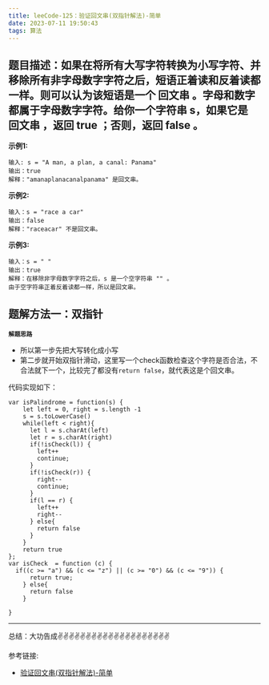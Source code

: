 ```yaml
---
title: leeCode-125：验证回文串(双指针解法)-简单
date: 2023-07-11 19:50:43
tags: 算法
---
```



<meta name="referrer" content="no-referrer"/>


## 题目描述：如果在将所有大写字符转换为小写字符、并移除所有非字母数字字符之后，短语正着读和反着读都一样。则可以认为该短语是一个 回文串 。字母和数字都属于字母数字字符。给你一个字符串 s，如果它是 回文串 ，返回 true ；否则，返回 false 。

**示例1:**


```
输入: s = "A man, a plan, a canal: Panama"
输出：true
解释："amanaplanacanalpanama" 是回文串。

```

**示例2:**

```
输入：s = "race a car"
输出：false
解释："raceacar" 不是回文串。
```

**示例3:**

```
输入：s = " "
输出：true
解释：在移除非字母数字字符之后，s 是一个空字符串 "" 。
由于空字符串正着反着读都一样，所以是回文串。
```

## 题解方法一：双指针

**`解题思路`**
* 所以第一步先把大写转化成小写
* 第二步就开始双指针滑动，这里写一个check函数检查这个字符是否合法，不合法就下一个，比较完了都没有`return false`，就代表这是个回文串。



代码实现如下： 
```
var isPalindrome = function(s) {
    let left = 0, right = s.length -1
    s = s.toLowerCase()
    while(left < right){
      let l = s.charAt(left)
      let r = s.charAt(right)
      if(!isCheck(l)) {
        left++
        continue;
      }
      if(!isCheck(r)) {
        right--
        continue;
      }
      if(l == r) {
        left++
        right--
      } else{
        return false
      }
    }
    return true
};
var isCheck  = function (c) { 
  if((c >= "a") && (c <= "z") || (c >= "0") && (c <= "9")) {
      return true;
    } else{
      return false
    }
  
}

```

 ---
总结：大功告成✌️✌️✌️✌️✌️✌️✌️✌️✌️✌️✌️✌️✌️✌️✌️✌️✌️✌️✌️✌️


参考链接:

* [验证回文串(双指针解法)-简单](https://leetcode.cn/problems/palindrome-number/solutions/281686/hui-wen-shu-by-leetcode-solution/)